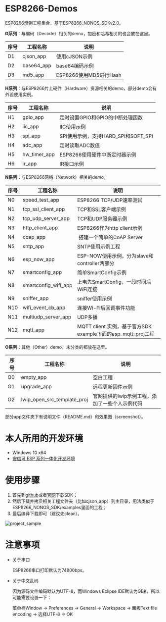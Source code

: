 # ESP8266-Demos

ESP8266示例工程集合，基于ESP8266_NONOS_SDKv2.0。

**D系列**：与编码（Decode）相关的demo，加密和哈希相关的也会放在这里。

| 序号 | 工程名称 | 说明 |
|---|---|---|
| D1 | cjson_app | 使用cJSON示例 |
| D2 | base64_app | base64编码示例 |
| D3 | md5_app | ESP8266使用MD5进行Hash |

**H系列**：与ESP8266片上硬件（Hardware）资源相关的demo，部分demo会有外设使用实例。

| 序号 | 工程名称 | 说明 |
|---|---|---|
| H1 | gpio_app | 定时设置GPIO和GPIO的中断处理函数 |
| H2 | iic_app | IIC使用示例 |
| H3 | spi_app | SPI使用示例，支持HARD_SPI和SOFT_SPI |
| H4 | adc_app| 定时读取ADC数值 |
| H5 | hw_timer_app | ESP8266使用硬件中断定时器示例 |
| H6 | ir_app | IR接口示例 |

**N系列**：与ESP8266网络（Network）相关的demo。

| 序号 | 工程名称 | 说明 |
|---|---|---|
| N0 | speed_test_app | ESP8266 TCP/UDP速率测试 |
| N1 | tcp_ssl_client_app | TCP和SSL客户端示例 |
| N2 | tcp_udp_server_app | TCP和UDP服务器示例 |
| N3 | http_client_app | ESP8266作为http client示例 |
| N4 | coap_app | 搭建一个简单的CoAP Server |
| N5 | sntp_app | SNTP使用示例工程 |
| N6 | esp_now_app | ESP-NOW使用示例，分为slave和controller两部分 |
| N7 | smartconfig_app | 简单SmartConfig示例 |
| N8 | smartconfig_wifi_app | 上电先SmartConfig，一段时间后WiFi连接 |
| N9 | sniffer_app | sniffer使用示例 |
| N10 | wifi_event_cb_app | 连接Wi-Fi后回调事件功能 |
| N11 | multiudp_server_app | UDP多播 |
| N12 | mqtt_app | MQTT client 实例，基于官方SDK example下面的esp_mqtt_proj工程 |

**O系列**：其他（Other）demo，未分类的都放在这里。

| 序号 | 工程名称 | 说明 |
|---|---|---|
| O0 | empty_app | 空白工程 |
| O1 | upgrade_app |  远程更新固件示例 |
| O2 | lwip_open_src_template_proj | 官网提供的lwip示例工程，添加了一些个人示例代码 |


部分app文件夹下有说明文件（README.md）和效果图（screenshot）。



# 本人所用的开发环境

- Windows 10 x64
- [安信可 ESP 系列一体化开发环境](http://wiki.ai-thinker.com/ai_ide_install)



# 使用步骤

1. 首先到[github](https://github.com/espressif/ESP8266_NONOS_SDK)或者[官网](http://espressif.com/zh-hans/products/hardware/esp8266ex/resources)下载SDK；
2. 然后下载并拷贝相关工程文件夹（比如cjson_app）到主目录，用法类似于ESP8266_NONOS_SDK/examples里面的工程；
3. 最后编译下载即可（建议先clean）。

![project_sample](screenshot/project_sample.png)

# 注意事项

- 关于串口

    ESP8266串口打印默认为74800bps。

- 关于中文乱码

    因为源码文件编码默认为UTF-8，而Windows Eclipse IDE默认为GBK，所以可能需要设置一下：

    菜单栏Window -> Preferences -> General -> Workspace -> 面板Text file encoding -> 选择UTF-8 -> OK
